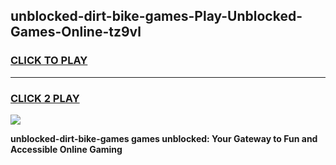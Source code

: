 
## unblocked-dirt-bike-games-Play-Unblocked-Games-Online-tz9vl
<h3>
<a href="https://premium76.site?title=unblocked-dirt-bike-games&ref=25A">CLICK TO PLAY</a></h3>
<hr>

<h3>
<a href="https://premium76.site?title=unblocked-dirt-bike-games&ref=25A">CLICK 2 PLAY</a>
  
</h3>

<a href="https://premium76.site?title=unblocked-dirt-bike-games&ref=25A"><img src="https://clearcache.store/games.png"></a>


**unblocked-dirt-bike-games games unblocked: Your Gateway to Fun and Accessible Online Gaming**
